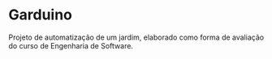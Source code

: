 # Garduino

Projeto de automatização de um jardim, elaborado como forma de avaliação do curso de Engenharia de Software.
